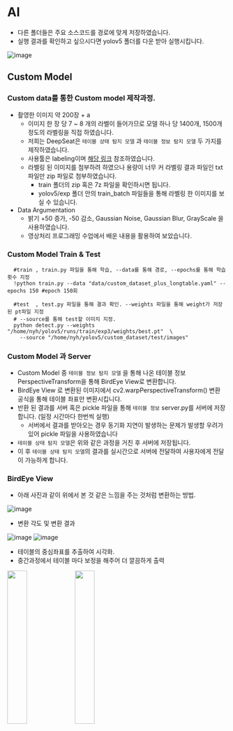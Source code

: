# AI
- 다른 폴더들은 주요 소스코드를 경로에 맞게 저장하였습니다.
- 실행 결과를 확인하고 싶으시다면 yolov5 폴더를 다운 받아 실행시킵니다.

![image](https://user-images.githubusercontent.com/38518648/170577833-d0bdf1df-5deb-48cc-9303-9845848b6e2b.png)


## Custom Model
### Custom data를 통한 Custom model 제작과정.
  - 촬영한 이미지 약 200장 + a
    - 이미지 한 장 당 7 ~ 8 개의 라벨이 들어가므로 모델 하나 당 1400개, 1500개 정도의 라벨링을 직접 하였습니다.
    - 저희는 DeepSeat은 `테이블 상태 탐지 모델` 과 `테이블 정보 탐지 모델` 두 가지를 제작하였습니다.
    - 사용툴은 labeling이며 [해당 링크](https://github.com/tzutalin/labelImg) 참조하였습니다.
    - 라벨링 된 이미지를 첨부하려 하였으나 용량이 너무 커 라벨링 결과 파일인 txt 파일만 zip 파일로 첨부하였습니다.
      - train 폴더의 zip 혹은 7z 파일을 확인하시면 됩니다. 
      - yolov5/exp 폴더 안의 train_batch 파일들을 통해 라벨링 한 이미지를 보실 수 있습니다.
  - Data Argumentation
    - 밝기 +50 증가, -50 감소, Gaussian Noise, Gaussian Blur, GrayScale 을 사용하였습니다.
    - 영상처리 프로그래밍 수업에서 배운 내용을 활용하여 보았습니다.

### Custom Model Train & Test

``` python:
  #train , train.py 파일을 통해 학습, --data를 통해 경로, --epochs를 통해 학습 횟수 지정
  !python train.py --data "data/custom_dataset_plus_longtable.yaml" --epochs 150 #epoch 150회
  
  #test  , test.py 파일을 통해 결과 확인. --weights 파일을 통해 weight가 저장된 pt파일 지정
  # --source를 통해 test할 이미지 지정.
  python detect.py --weights "/home/nyh/yolov5/runs/train/exp3/weights/best.pt"  \
    --source "/home/nyh/yolov5/custom_dataset/test/images"
```

### Custom Model 과 Server
- Custom Model 중 `테이블 정보 탐지 모델` 을 통해 나온 테이블 정보 PerspectiveTransform을 통해 BirdEye View로 변환합니다.
- BirdEye View 로 변환된 이미지에서 cv2.warpPerspectiveTransform() 변환 공식을 통해 테이블 좌표만 변환시킵니다.
- 반환 된 결과를 서버 혹은 pickle 파일을 통해 `테이블 정보` server.py를 서버에 저장합니다. (일정 시간마다 한번씩 실행)
  - 서버에서 결과를 받아오는 경우 동기화 지연이 발생하는 문제가 발생할 우려가 있어 pickle 파일을 사용하였습니다 
- `테이블 상태 탐지 모델`은 위와 같은 과정을 거친 후 서버에 저장됩니다. 
- 이 후 `테이블 상태 탐지 모델`의 결과를 실시간으로 서버에 전달하여 사용자에게 전달이 가능하게 합니다.

### BirdEye View
- 아래 사진과 같이 위에서 본 것 같은 느낌을 주는 것처럼 변환하는 방법.

![image](https://user-images.githubusercontent.com/38518648/170578016-c379e4ba-6710-48fb-9d28-dc843332d443.png)

- 변환 각도 및 변환 결과

![image](https://user-images.githubusercontent.com/38518648/170578595-c9a3c0c3-4198-4584-8f3c-d938b487dd6d.png)
![image](https://user-images.githubusercontent.com/38518648/170578149-2d7a016c-c1e3-4f70-8ac6-1b3600d0bb88.png)

- 테이블의 중심좌표를 추출하여 시각화. 
 - 중간과정에서 테이블 마다 보정을 해주어 더 깔끔하게 출력

<img width = "30%" src = "https://user-images.githubusercontent.com/38518648/170579135-ebbb5458-ed5a-4188-869e-c0f6e2cb0ed9.png"/> 
<img width = "30%" src = "https://user-images.githubusercontent.com/38518648/170580599-5cff7641-53c8-48eb-b74c-1a800ce344af.png"/> 





